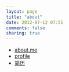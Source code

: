 ```yaml
---
layout: page
title: "about"
date: 2012-07-12 07:51
comments: false
sharing: true
---
```

* [about.me](http://about.me/kevin_zz)
* [profile](http://cn.linkedin.com/in/kevinzz)
* [简历](http://cn.linkedin.com/in/kevinzz/zh-cn)

